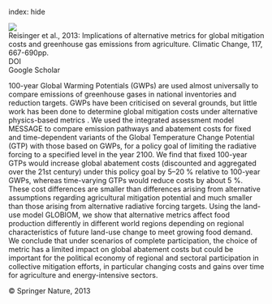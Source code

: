 index: hide

<div class="Citation">
    <div class="Citation-thumb CitationThumb-linked"  data-href="https://doi.org/10.1007/s10584-012-0593-3">
      <img src="https://static.claimspace.cloud/climate-study-static/refs/thumbs/8/Reisinger_et_al_2013-thumb.png" />
    </div>

  <div class="Citation-body">
    <div class="Citation-text">Reisinger et al., 2013: Implications of alternative metrics for global mitigation costs and greenhouse gas emissions from agriculture. <span class="Article-journal">Climatic Change, </span><span class="Article-volume">117, </span>667-690pp.</div>
    <div class="Citation-links">
      <div class="CitationLink" data-href="https://doi.org/10.1007/s10584-012-0593-3">
        <div class="CitationLink-icon CitationLink-Doi"></div>
        <div class="CitationLink-text">DOI</div>
      </div>
      <div class="CitationLink" data-href="https://scholar.google.com/scholar?q=10.1007/s10584-012-0593-3">
        <div class="CitationLink-icon CitationLink-Scholar"></div>
        <div class="CitationLink-text">Google Scholar</div>
      </div>
    </div>
  </div>
</div>

100-year Global Warming Potentials (GWPs) are used almost universally to compare emissions of greenhouse gases in national inventories and reduction targets. GWPs have been criticised on several grounds, but little work has been done to determine global mitigation costs under alternative physics-based metrics . We used the integrated assessment model MESSAGE to compare emission pathways and abatement costs for fixed and time-dependent variants of the Global Temperature Change Potential (GTP) with those based on GWPs, for a policy goal of limiting the radiative forcing to a specified level in the year 2100. We find that fixed 100-year GTPs would increase global abatement costs (discounted and aggregated over the 21st century) under this policy goal by 5–20 % relative to 100-year GWPs, whereas time-varying GTPs would reduce costs by about 5 %. These cost differences are smaller than differences arising from alternative assumptions regarding agricultural mitigation potential and much smaller than those arising from alternative radiative forcing targets. Using the land-use model GLOBIOM, we show that alternative metrics affect food production differently in different world regions depending on regional characteristics of future land-use change to meet growing food demand. We conclude that under scenarios of complete participation, the choice of metric has a limited impact on global abatement costs but could be important for the political economy of regional and sectoral participation in collective mitigation efforts, in particular changing costs and gains over time for agriculture and energy-intensive sectors.

<div class="Citation-copy">
&copy; Springer Nature, 2013
</div>